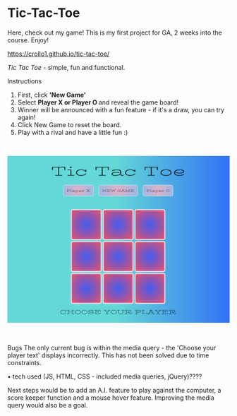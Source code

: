 # Tic-Tac-Toe

Here, check out my game! This is my first project for GA, 2 weeks into the course. Enjoy!

https://crollo1.github.io/tic-tac-toe/

<em>Tic Tac Toe</em> - simple, fun and functional.

Instructions

1. First, click <strong>'New Game'</strong>
2. Select <strong>Player X or Player O </strong>and reveal the game board!
3. Winner will be announced with a fun feature - if it's a draw, you can try again!
4. Click New Game to reset the board.
5. Play with a rival and have a little fun :)

<br>

![My Tic Tac Toe](screenshot2.png)

<br>

Bugs
The only current bug is within the media query - the 'Choose your player text' displays incorrectly. This has not been solved due to time constraints.

• tech used (JS, HTML, CSS - included media queries, jQuery)????

Next steps would be to add an A.I. feature to play against the computer, a score keeper function and a mouse hover feature. Improving the media query would also be a goal. 

